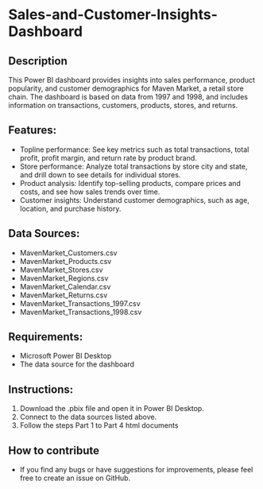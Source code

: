 # Sales-and-Customer-Insights-Dashboard

## Description

This Power BI dashboard provides insights into sales performance, product popularity, and customer demographics for Maven Market, a retail store chain. The dashboard is based on data from 1997 and 1998, and includes information on transactions, customers, products, stores, and returns.


## Features:

- Topline performance: See key metrics such as total transactions, total profit, profit margin, and return rate by product brand.
- Store performance: Analyze total transactions by store city and state, and drill down to see details for individual stores.
- Product analysis: Identify top-selling products, compare prices and costs, and see how sales trends over time.
- Customer insights: Understand customer demographics, such as age, location, and purchase history.


## Data Sources:

- MavenMarket_Customers.csv
- MavenMarket_Products.csv
- MavenMarket_Stores.csv
- MavenMarket_Regions.csv
- MavenMarket_Calendar.csv
- MavenMarket_Returns.csv
- MavenMarket_Transactions_1997.csv
- MavenMarket_Transactions_1998.csv


## Requirements:
- Microsoft Power BI Desktop
- The data source for the dashboard

## Instructions:

1. Download the .pbix file and open it in Power BI Desktop.
2. Connect to the data sources listed above.
3. Follow the steps Part 1 to Part 4 html documents


## How to contribute

- If you find any bugs or have suggestions for improvements, please feel free to create an issue on GitHub.


